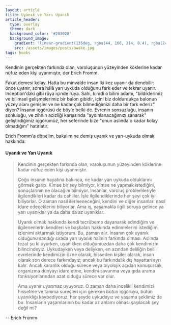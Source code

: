 ```yaml
---
layout: article
title: Uyanık ve Yarı Uyanık
article_header:
  type: overlay
  theme: dark
  background_color: '#203028'
  background_image:
    gradient: 'linear-gradient(135deg, rgba(44, 166, 214, 0.4), rgba(24, 88, 18, 0.84))'
    src: /assets/images/posts/awake.jpg
tags: books
---
```


Kendinin gerçekten farkında olan, varoluşunun yüzeyinden köklerine kadar nüfuz eden kişi uyanmıştır, der Erich Fromm. 

<!--more-->

Fakat demesi kolay. Hatta bu minvalde insan iki kez uyanır da denebilir: önce uyanır, sonra hâlâ yarı uykuda olduğunu fark eder ve tekrar uyanır. Inception'daki gibi rüya içinde rüya. Sahi, kimdi o bilim adamı, "bildiklerimiz ve bilimsel gelişmelerimiz bir balon gibidir, içini biz doldurdukça balonun yüzey alanı genişler ve ne kadar çok bilmediğimizi daha bir fark ederiz" diyen? İnsanın içgörüsü de böyle belki de. Evrenin sonsuzluğu, insanın sonluluğu, ve zihnin acizliği karşısında "aydınlanacağımızı sanarak" geliştirdiğimiz içgörümüz, her seferinde bize "onun aslında o kadar kolay olmadığını" hatırlatır.

Erich Fromm'a dönelim, bakalım ne demiş uyanık ve yarı-uykuda olmak hakkında:


#### Uyanık ve Yarı Uyanık
> Kendinin gerçekten farkında olan, varoluşunun yüzeyinden köklerine kadar nüfuz eden kişi uyanmıştır.
> 
> Çoğu insanın hayatına bakınca, ne kadar yarı uykuda olduklarını görmek garip. Kimse bir şey bilmiyor, kimse ne yapmak istediğini, sonuçlarının ne olacağını bilmiyor. İnsanlar, varoluş problemleriyle ilgilendikleri kadar da cahiller. İşle ilgilendiklerinde her şeyi çok iyi biliyorlar. O zaman nasıl ilerleeneceğini, kendini ve diğer insanları nasıl idare edeceklerini biliyorlar. Ama iş, yaşamakla ilgili soruya gelince ya yarı uyanıklar ya da daha da az uyanıklar.
> 
> Uyanık olmak hakkında kendi tecrübeme dayanarak edindiğim ve ilgilenenlerin kendileri ve başkaları hakkında edinmelerini istediğim izlenimi aktarmak istiyorum. Bu, zaman alır. İnsanın çok uyanık olduğunu sandığı sırada yarı uyanık halinin farkında olması. Aslında tezat şu ki uyurken, uyanıkken olduğumuzdan daha çok kendimizin bilincindeyiz. Uykudayken veya deliyken, en azından deliliğin belli evrelerinde kendimizin özne olarak, hisseden kişiler olarak, insan olarak son derece farkındayız; ancak bu farkındalık dış hayattan ayrı kalır. Ancak karanlık olduğu sürece veya biyolojik açıdan konuşursak, organizma dünyayı idare etme, kendini savunma veya gıda arama fonksiyonlarından azat olduğu sürece var olur.
> 
> Ama uyanır uyanmaz uyuyoruz. O zaman daha incelikli kendimizi hissetme ve tanıma süreçleri için gereken bütün içgörüyü, bütün uyanıklığı kaybediyoruz, her şeyde uykudayız ve yaşama şeklimiz de bu. İnsanların yaşamlarının bu kadar az anlamı olması şaşılacak şey değil mi? 

-- Erich Fromm